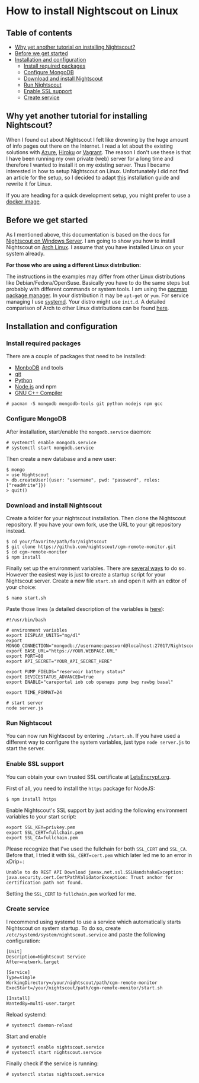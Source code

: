 # How to install Nightscout on Linux
## Table of contents
* [Why yet another tutorial on installing Nightscout?](#introduction)
* [Before we get started](#before-we-get-started)
* [Installation and configuration](#installation-and-configuration)
  * [Install required packages](#install-required-packages)
  * [Configure MongoDB](#configure-mongodb)
  * [Download and install Nightscout](#install-nightscout)
  * [Run Nightscout](#run-nightscout)
  * [Enable SSL support](#enable-ssl)
  * [Create service](#create-service)

<a name="introduction"></a>
## Why yet another tutorial for installing Nightscout?

When I found out about Nightscout I felt like drowning by the huge amount of info pages out there on the Internet. I read a lot about the existing solutions with [Azure](http://www.azure.com/), [Hiroku](https://www.heroku.com/) or [Vagrant](https://www.vagrantup.com/). The reason I don't use these is that I have been running my own private (web) server for a long time and therefore I wanted to install it on my existing server. Thus I became interested in how to setup Nightscout on Linux. Unfortunately I did not find an article for the setup, so I decided to adapt [this](https://github.com/jaylagorio/Nightscout-on-Windows-Server) installation guide and rewrite it for Linux.

If you are heading for a quick development setup, you might prefer to use a [docker image](https://github.com/nightscout/nightscout-docker).

<a name="before-we-get-started"></a>
## Before we get started

As I mentioned above, this documentation is based on the docs for [Nightscout on Windows Server](https://github.com/jaylagorio/Nightscout-on-Windows-Server). I am going to show you how to install Nightscout on [Arch Linux](https://www.archlinux.org/). I assume that you have installed Linux on your system already.

**For those who are using a different Linux distribution:**

The instructions in the examples may differ from other Linux distributions like Debian/Fedora/OpenSuse. Basically you have to do the same steps but probably with different commands or system tools. I am using the [pacman package manager](https://wiki.archlinux.org/index.php/pacman). In your distribution it may be `apt-get` or `yum`. For service managing I use [systemd](https://wiki.archlinux.org/index.php/Systemd). Your distro might use `init.d`. A detailed comparison of Arch to other Linux distributions can be found [here](https://wiki.archlinux.org/index.php/Arch_compared_to_other_distributions#General).


<a name="installation-and-configuration"></a>
## Installation and configuration

<a name="install-required-packages"></a>
### Install required packages
There are a couple of packages that need to be installed:
- [MonboDB](https://wiki.archlinux.org/index.php/MongoDB) and tools
- [git](https://wiki.archlinux.org/index.php/git)
- [Python](https://wiki.archlinux.org/index.php/python)
- [Node.js](https://wiki.archlinux.org/index.php/Node.js_) and npm
- [GNU C++ Compiler](https://www.archlinux.org/packages/core/i686/gcc/)

```
# pacman -S mongodb mongodb-tools git python nodejs npm gcc
```

<a name="configure-mongodb"></a>
### Configure MongoDB
After installation, start/enable the `mongodb.service` daemon:
```
# systemctl enable mongodb.service
# systemctl start mongodb.service
```
Then create a new database and a new user:
```
$ mongo
> use Nightscout
> db.createUser({user: "username", pwd: "password", roles:["readWrite"]})
> quit()
```

<a name="install-nightscout"></a>
### Download and install Nightscout

Create a folder for your nightscout installation. Then clone the Nightscout repository. If you have your own fork, use the URL to your git repository instead.

```
$ cd your/favorite/path/for/nightscout
$ git clone https://github.com/nightscout/cgm-remote-monitor.git
$ cd cgm-remote-monitor
$ npm install
```

Finally set up the environment variables. There are [several ways](https://wiki.archlinux.org/index.php/environment_variables#Per_user) to do so. However the easiest way is just to create a startup script for your Nightscout server. Create a new file `start.sh` and open it with an editor of your choice:

```
$ nano start.sh
```
Paste those lines (a detailed description of the variables is [here](https://github.com/jaylagorio/Nightscout-on-Windows-Server#installation-and-configuration)):
```
#!/usr/bin/bash

# environment variables
export DISPLAY_UNITS="mg/dl"
export MONGO_CONNECTION="mongodb://username:password@localhost:27017/Nightscout"
export BASE_URL="https://YOUR.WEBPAGE.URL"
export PORT=80
export API_SECRET="YOUR_API_SECRET_HERE"

export PUMP_FIELDS="reservoir battery status"
export DEVICESTATUS_ADVANCED=true
export ENABLE="careportal iob cob openaps pump bwg rawbg basal"

export TIME_FORMAT=24

# start server
node server.js
```

<a name="run-nightscout"></a>
### Run Nightscout

You can now run Nightscout by entering `./start.sh`. If you have used a different way to configure the system variables, just type `node server.js` to start the server.

<a name="enable-ssl"></a>
### Enable SSL support

You can obtain your own trusted SSL certificate at [LetsEncrypt.org](https://letsencrypt.org/).

First of all, you need to install the `https` package for NodeJS:
```
$ npm install https
```

Enable Nightscout's SSL support by just adding the following environment variables to your start script:
```
export SSL_KEY=privkey.pem
export SSL_CERT=fullchain.pem
export SSL_CA=fullchain.pem
```

Please recognize that I've used the fullchain for both `SSL_CERT` and `SSL_CA`. Before that, I tried it with `SSL_CERT=cert.pem` which later led me to an error in xDrip+:

```
Unable to do REST API Download javax.net.ssl.SSLHandshakeException:
java.security.cert.CertPathValidatorException: Trust anchor for certification path not found.
```

Setting the `SSL_CERT` to `fullchain.pem` worked for me.

<a name="create-service"></a>
### Create service

I recommend using systemd to use a service which automatically starts Nightscout on system startup. To do so, create ``/etc/systemd/system/nightscout.service`` and paste the following configuration:
```
[Unit]
Description=Nightscout Service      
After=network.target

[Service]
Type=simple
WorkingDirectory=/your/nightscout/path/cgm-remote-monitor
ExecStart=/your/nightscout/path/cgm-remote-monitor/start.sh

[Install]
WantedBy=multi-user.target
```

Reload systemd:
```
# systemctl daemon-reload
```

Start and enable
```
# systemctl enable nightscout.service
# systemctl start nightscout.service
```

Finally check if the service is running:
```
# systenctl status nightscout.service
```
